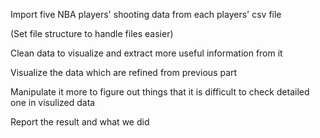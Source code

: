 Import five NBA players' shooting data from each players' csv file

(Set file structure to handle files easier)

Clean data to visualize and extract more useful information from it

Visualize the data which are refined from previous part

Manipulate it more to figure out things that it is difficult to check detailed one in visulized data

Report the result and what we did